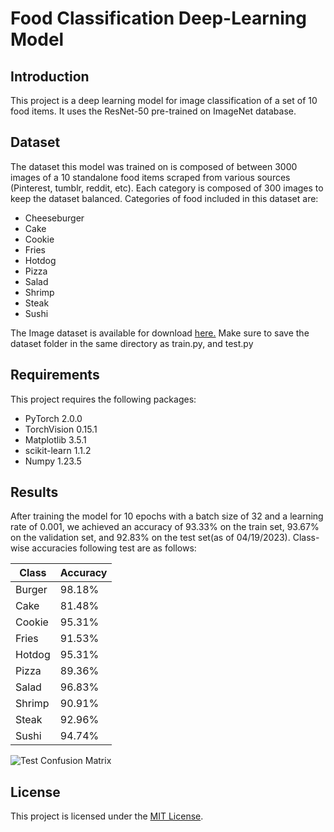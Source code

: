# Food Classification Deep-Learning Model

## Introduction

This project is a deep learning model for image classification of a set of 10 food items. It uses the ResNet-50 pre-trained on ImageNet database.

## Dataset

The dataset this model was trained on is composed of between 3000 images of a 10 standalone food items scraped from various sources (Pinterest, tumblr, reddit, etc). Each category is composed of 300 images to keep the dataset balanced. Categories of food included in this dataset are:

- Cheeseburger
- Cake
- Cookie
- Fries
- Hotdog
- Pizza
- Salad
- Shrimp
- Steak
- Sushi

The Image dataset is available for download [here.](https://drive.google.com/file/d/1eeGF1GQc97_YIwdqewt6nPmob1bNr7M5) Make sure to save the dataset folder in the same directory as train.py, and test.py 

## Requirements
This project requires the following packages:

- PyTorch 2.0.0
- TorchVision 0.15.1
- Matplotlib 3.5.1
- scikit-learn 1.1.2
- Numpy 1.23.5

## Results
After training the model for 10 epochs with a batch size of 32 and a learning rate of 0.001, we achieved an accuracy of 93.33% on the train set, 93.67% on the validation set, and 92.83% on the test set(as of 04/19/2023). Class-wise accuracies following test are as follows:

| Class  | Accuracy |
 --- | --- |
| Burger |  98.18% |
| Cake |  81.48% |
| Cookie |  95.31% |
| Fries |  91.53% |
| Hotdog |  95.31% |
| Pizza |  89.36% |
| Salad |  96.83% |
| Shrimp |  90.91% |
| Steak |  92.96% |
| Sushi |  94.74% |

![Test Confusion Matrix](https://imgur.com/RqcsgUq.png)

## License
This project is licensed under the [MIT License](LICENSE).

 
